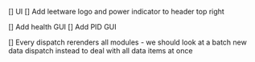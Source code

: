 
[] UI
  [] Add leetware logo and power indicator to header top right

[] Add health GUI
[] Add PID GUI


[] Every dispatch rerenders all modules - we should look at a batch new data dispatch instead to deal with
  all data items at once




